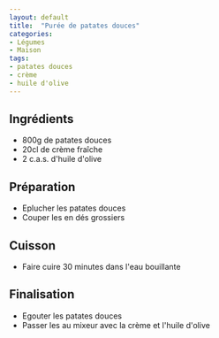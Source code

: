 ```yaml
---
layout: default
title:  "Purée de patates douces"
categories:
- Légumes
- Maison
tags:
- patates douces
- crème
- huile d'olive
---
```

## Ingrédients
* 800g de patates douces
* 20cl de crème fraîche
* 2 c.a.s. d'huile d'olive

## Préparation
- Eplucher les patates douces
- Couper les en dés grossiers

## Cuisson
- Faire cuire 30 minutes dans l'eau bouillante

## Finalisation
- Egouter les patates douces
- Passer les au mixeur avec la crème et l'huile d'olive
